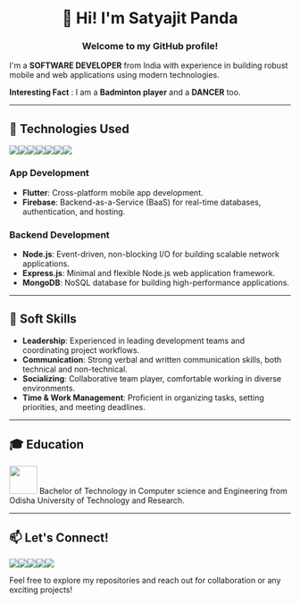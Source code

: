 #  <h1 align="center">👋 Hi! I'm Satyajit Panda</h1>

<h3 align="center">Welcome to my GitHub profile! </h3>

I'm a **SOFTWARE DEVELOPER**  from India with experience in building robust mobile and web applications using modern technologies. 

**Interesting Fact** : I am a **Badminton player** and a **DANCER** too.

---

## 🚀 Technologies Used
<div style="display:flex">
 <img src="https://img.icons8.com/?size=50&id=7I3BjCqe9rjG&format=png&color=000000"/></a>
 <img src="https://img.icons8.com/?size=50&id=7AFcZ2zirX6Y&format=png&color=000000"/></a>
 <img src="https://img.icons8.com/?size=50&id=87330&format=png&color=000000"/></a>
 <img src="https://img.icons8.com/?size=50&id=54087&format=png&color=000000"/></a>
 <img src="https://img.icons8.com/?size=50&id=2ZOaTclOqD4q&format=png&color=000000"/></a>
 <img src="https://img.icons8.com/?size=50&id=13679&format=png&color=000000"/></a>
 <img src="https://img.icons8.com/?size=50&id=108784&format=png&color=000000"/></a>
</div>

### App Development
- **Flutter**: Cross-platform mobile app development.
- **Firebase**: Backend-as-a-Service (BaaS) for real-time databases, authentication, and hosting.

### Backend Development
- **Node.js**: Event-driven, non-blocking I/O for building scalable network applications.
- **Express.js**: Minimal and flexible Node.js web application framework.
- **MongoDB**: NoSQL database for building high-performance applications.

---

## 🌟 Soft Skills
- **Leadership**: Experienced in leading development teams and coordinating project workflows.
- **Communication**: Strong verbal and written communication skills, both technical and non-technical.
- **Socializing**: Collaborative team player, comfortable working in diverse environments.
- **Time & Work Management**: Proficient in organizing tasks, setting priorities, and meeting deadlines.

---

## 🎓 Education 
 <img src="https://www.cet.edu.in/images/logo.png" style="height:50px"/> Bachelor of Technology in Computer science and Engineering from Odisha University of Technology and Research.
  

---


## 📫 Let's Connect!
<div style="display:flex">
 <a href="mailto:satyajitpanda1704@gmail.com"><img src="https://img.icons8.com/color/48/000000/gmail.png"/></a>
 <a href="https://www.instagram.com/thesatyajitpanda/"><img src="https://img.icons8.com/fluent/48/000000/instagram-new.png"/></a>
 <a href="https://leetcode.com/u/satyajitpanda_1704/"><img src="https://img.icons8.com/?size=40&id=wDGo581Ea5Nf&format=png&color=000000"/></a>
 <a href="https://discord.com/channels/1284874635476996096/1284874635476996099"><img src="https://img.icons8.com/?size=40&id=65646&format=png&color=000000"/></a>
 <a href="https://www.linkedin.com/in/satyajit-panda-03b549265/"><img src="https://img.icons8.com/?size=40&id=13930&format=png&color=000000"/></a>
</div>

Feel free to explore my repositories and reach out for collaboration or any exciting projects!
